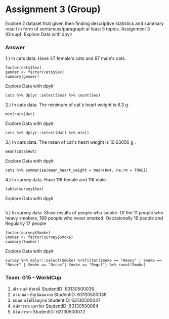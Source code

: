 # Assignment 3 (Group)
Explore 2 dataset that given then finding descriptive statistics and summary result in form of sentences/paragraph at least 5 topics.
Assignment 3 (Group): Explore Data with dpylr

### Answer

1.) In cats data. Have 47 female's cats and 97 male's cats.
```{R}
factor(cats$Sex)
gender <- factor(cats$Sex)
summary(gender)
```
Explore Data with dpylr
```{R}
cats %>% dplyr::select(Sex) %>% count(Sex)
```


2.) In cats data. The minimum of cat's heart weight is 6.3 g .
```{R}
min(cats$Hwt)
```
Explore Data with dpylr
```{R}
cats %>% dplyr::select(Hwt) %>% min()
```
3.) In cats data. The mean of cat's heart weight is 10.63056 g .
```{R}
mean(cats$Hwt)
```
Explore Data with dpylr
```{R}
cats %>% summarise(mean_heart_weight = mean(Hwt, na.rm = TRUE))
```

4.) In survey data. Have 118 female and 118 male .
```{R}
table(survey$Sex)
```
Explore Data with dpylr
```{R}

```

5.) In survey data. Show results of people who smoke. Of the 11 people who heavy smokers, 189 people who never smoked.
Occasionally 19 people and Regularly 17 people
```{R}
factor(survey$Smoke)
Smoker <- factor(survey$Smoke)
summary(Smoker)
```
Explore Data with dpylr
```{R}
survey %>% dplyr::select(Smoke) %>%filter(Smoke == "Heavy" | Smoke == "Never" | Smoke == "Occas"| Smoke == "Regul") %>% count(Smoke)
```

### Team: 015 - WorldCup

1. ณิชกานต์ ปาสาณี     StudentID: 63130500036
2. ดวงกมล เจริญวัฒนมงคล    StudentID: 63130500038
3. ธนดล หวังศิริสมบูรณ์    StudentID: 63130500047
4. นภัสวรรณ บุตรวัตร      StudentID: 63130500064
5. นิธิศ ลำพาย     StudentID: 63130500072
